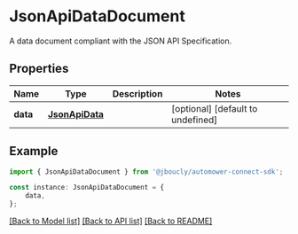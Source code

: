 # JsonApiDataDocument

A data document compliant with the JSON API Specification.

## Properties

Name | Type | Description | Notes
------------ | ------------- | ------------- | -------------
**data** | [**JsonApiData**](JsonApiData.md) |  | [optional] [default to undefined]

## Example

```typescript
import { JsonApiDataDocument } from '@jboucly/automower-connect-sdk';

const instance: JsonApiDataDocument = {
    data,
};
```

[[Back to Model list]](../README.md#documentation-for-models) [[Back to API list]](../README.md#documentation-for-api-endpoints) [[Back to README]](../README.md)
